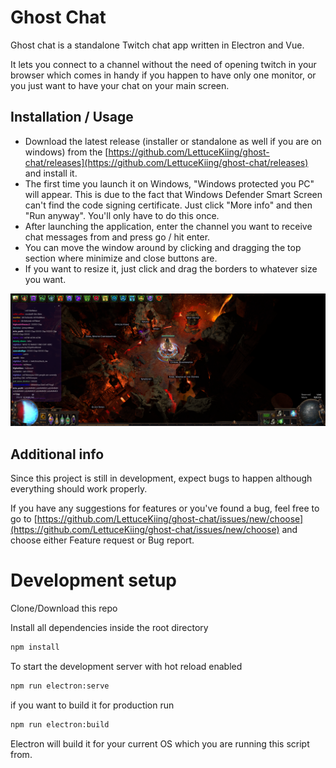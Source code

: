 # Ghost Chat

Ghost chat is a standalone Twitch chat app written in Electron and Vue.

It lets you connect to a channel without the need of opening twitch in your browser which comes in handy if you happen to have only one monitor,
or you just want to have your chat on your main screen.

## Installation / Usage

- Download the latest release (installer or standalone as well if you are on windows) from the [https://github.com/LettuceKiing/ghost-chat/releases](https://github.com/LettuceKiing/ghost-chat/releases) and install it.
- The first time you launch it on Windows, "Windows protected you PC" will appear. This is due to the fact that Windows Defender Smart Screen can't find the code signing certificate. Just click "More info" and then "Run anyway". You'll only have to do this once.
- After launching the application, enter the channel you want to receive chat messages from and press go / hit enter.
- You can move the window around by clicking and dragging the top section where minimize and close buttons are.
- If you want to resize it, just click and drag the borders to whatever size you want.

![png](markdown-stuff/example.png)

## Additional info

Since this project is still in development, expect bugs to happen although everything should work properly.

If you have any suggestions for features or you've found a bug, feel free to go to [https://github.com/LettuceKiing/ghost-chat/issues/new/choose](https://github.com/LettuceKiing/ghost-chat/issues/new/choose) and choose either Feature request or Bug report.

# Development setup

Clone/Download this repo

Install all dependencies inside the root directory

```bash
npm install
```

To start the development server with hot reload enabled

```bash
npm run electron:serve
```

if you want to build it for production run

```bash
npm run electron:build
```

Electron will build it for your current OS which you are running this script from.
